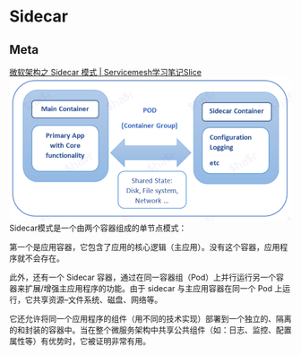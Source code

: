 # Sidecar

## Meta
[微软架构之 Sidecar 模式 | Servicemesh学习笔记Slice](https://skyao.io/learning-servicemesh/docs/sidecar/pattern/microservice-design-pattern-sidecar-pattern.html)
![sidecar](../assets/image.png)
Sidecar模式是一个由两个容器组成的单节点模式：

第一个是应用容器，它包含了应用的核心逻辑（主应用）。没有这个容器，应用程序就不会存在。

此外，还有一个 Sidecar 容器，通过在同一容器组（Pod）上并行运行另一个容器来扩展/增强主应用程序的功能。由于 sidecar 与主应用容器在同一个 Pod 上运行，它共享资源–文件系统、磁盘、网络等。

它还允许将同一个应用程序的组件（用不同的技术实现）部署到一个独立的、隔离的和封装的容器中。当在整个微服务架构中共享公共组件（如：日志、监控、配置属性等）有优势时，它被证明非常有用。

